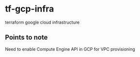 # tf-gcp-infra
terraform google cloud infrastructure

## Points to note
Need to enable Compute Engine API in GCP for VPC provisioning
